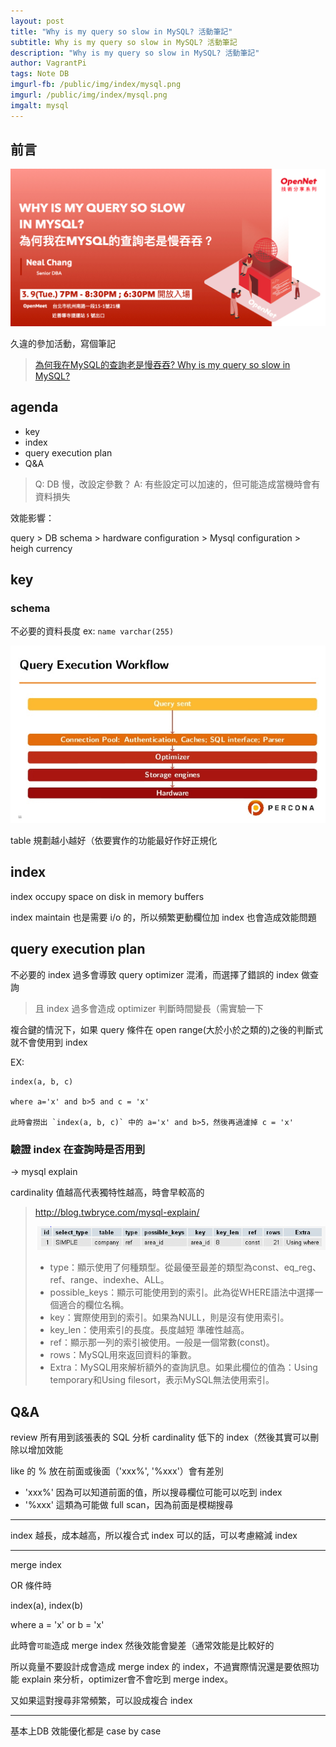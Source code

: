 ```yaml
---
layout: post
title: "Why is my query so slow in MySQL? 活動筆記"
subtitle: Why is my query so slow in MySQL? 活動筆記
description: "Why is my query so slow in MySQL? 活動筆記"
author: VagrantPi
tags: Note DB
imgurl-fb: /public/img/index/mysql.png
imgurl: /public/img/index/mysql.png
imgalt: mysql 
---
```


## 前言

![eventbanner](/public/img/post/why-is-my-query-so-slow-in-mysql/2102230719107391064490.png)

久違的參加活動，寫個筆記

> [為何我在MySQL的查詢老是慢吞吞? Why is my query so slow in MySQL?](https://www.accupass.com/event/2102230717537215955700)

## agenda

- key
- index
- query execution plan
- Q&A

> Q: DB 慢，改設定參數？
> A: 有些設定可以加速的，但可能造成當機時會有資料損失

效能影響：

query > DB schema > hardware configuration > Mysql configuration > heigh currency

## key

### schema

不必要的資料長度 ex: `name varchar(255)`

![](/public/img/post/why-is-my-query-so-slow-in-mysql/td08dyw.png)

table 規劃越小越好（依要實作的功能最好作好正規化

## index

index occupy space on disk in memory buffers

index maintain 也是需要 i/o 的，所以頻繁更動欄位加 index 也會造成效能問題

## query execution plan

不必要的 index 過多會導致 query optimizer 混淆，而選擇了錯誤的 index 做查詢

> 且 index 過多會造成 optimizer 判斷時間變長（需實驗一下

複合鍵的情況下，如果 query 條件在 open range(大於小於之類的)之後的判斷式就不會使用到 index

EX: 

```
index(a, b, c)

where a='x' and b>5 and c = 'x'

此時會撈出 `index(a, b, c)` 中的 a='x' and b>5，然後再過濾掉 c = 'x'
```


### 驗證 index 在查詢時是否用到

-> mysql explain

cardinality 值越高代表獨特性越高，時會早較高的

> http://blog.twbryce.com/mysql-explain/
> 
> ![](/public/img/post/why-is-my-query-so-slow-in-mysql/MLcCY64.png)
> * type：顯示使用了何種類型。從最優至最差的類型為const、eq_reg、ref、range、indexhe、ALL。
> * possible_keys：顯示可能使用到的索引。此為從WHERE語法中選擇一個適合的欄位名稱。
> * key：實際使用到的索引。如果為NULL，則是沒有使用索引。
> * key_len：使用索引的長度。長度越短 準確性越高。
> * ref：顯示那一列的索引被使用。一般是一個常數(const)。
> * rows：MySQL用來返回資料的筆數。
> * Extra：MySQL用來解析額外的查詢訊息。如果此欄位的值為：Using temporary和Using filesort，表示MySQL無法使用索引。


## Q&A

review 所有用到該張表的 SQL 分析 cardinality 低下的 index（然後其實可以刪除以增加效能

like 的 % 放在前面或後面（'xxx%', '%xxx'）會有差別

- 'xxx%' 因為可以知道前面的值，所以搜尋欄位可能可以吃到 index
- '%xxx' 這類為可能做 full scan，因為前面是模糊搜尋

---

index 越長，成本越高，所以複合式 index 可以的話，可以考慮縮減 index

---

merge index

OR 條件時

index(a), index(b) 

where a = 'x' or b = 'x'

此時會`可能`造成 merge index 然後效能會變差（通常效能是比較好的

所以竟量不要設計成會造成 merge index 的 index，不過實際情況還是要依照功能 explain 來分析，optimizer會不會吃到 merge index。

又如果這對搜尋非常頻繁，可以設成複合 index

---

基本上DB 效能優化都是 case by case


